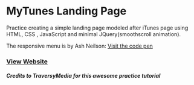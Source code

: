 # MyTunes Landing Page

Practice creating a simple landing page modeled after iTunes page using HTML, CSS , JavaScript and minimal JQuery(smoothscroll animation).

The responsive menu is by Ash Neilson: [Visit the code pen]("https://codepen.io/neilso/pen/ziwgI")

### [View Website]("https://aaron1999x.github.io/myTunes/")

##### Credits to _TraversyMedia_ for this awesome practice tutorial
